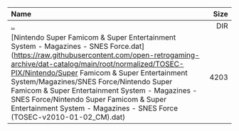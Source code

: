 |Name|Size|
|:---|---:|
|[..](../index.html)|DIR|
|[Nintendo Super Famicom & Super Entertainment System - Magazines - SNES Force.dat](https://raw.githubusercontent.com/open-retrogaming-archive/dat-catalog/main/root/normalized/TOSEC-PIX/Nintendo/Super Famicom & Super Entertainment System/Magazines/SNES Force/Nintendo Super Famicom & Super Entertainment System - Magazines - SNES Force/Nintendo Super Famicom & Super Entertainment System - Magazines - SNES Force (TOSEC-v2010-01-02_CM).dat)|4203|
